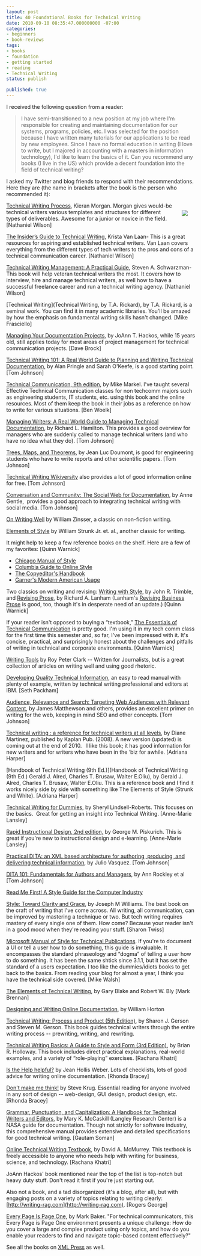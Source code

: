 ```yaml
---
layout: post
title: 40 Foundational Books for Technical Writing
date: 2010-09-10 08:35:47.000000000 -07:00
categories:
- beginners
- book-reviews
tags:
- books
- foundation
- getting started
- reading
- Technical Writing
status: publish

published: true
---
```

I received the following question from a reader:

> I have semi-transitioned to a new position at my job where I'm responsible for creating and maintaining documentation for our systems, programs, policies, etc. I was selected for the position because I have written many tutorials for our applications to be read by new employees. Since I have no formal education in writing (I love to write, but I majored in accounting with a masters in information technology), I'd like to learn the basics of it. Can you recommend any books (I live in the US) which provide a decent foundation into the field of technical writing?

I asked my Twitter and blog friends to respond with their recommendations. Here they are (the name in brackets after the book is the person who recommended it):

<img src="https://s3.us-west-1.wasabisys.com/idbwmedia.com/images/book24.png" style="float:right; padding: 20px;"/>

[Technical Writing Process](https://www.amazon.com/Technical-Writing-Process-five-step-procedures/dp/0994169310/ref=sr_1_1?s=books&ie=UTF8&qid=1518580945&sr=1-1&keywords=technical+writing+process), Kieran Morgan. Morgan gives would-be technical writers various templates and structures for different types of deliverables. Awesome for a junior or novice in the field. [Nathaniel Wilson]

[The Insider’s Guide to Technical Writing](https://www.amazon.com/Insiders-Guide-Technical-Writing/dp/1937434036/ref=sr_1_4?s=books&ie=UTF8&qid=1518581019&sr=1-4&keywords=Krista+van+laan), Krista Van Laan- This is a great resources for aspiring and established technical writers. Van Laan covers everything from the different types of tech writers to the pros and cons of a technical communication career. [Nathaniel Wilson]

[Technical Writing Management: A Practical Guide](https://www.amazon.com/Technical-Writing-Management-Practical-Guide/dp/1456534181/ref=sr_1_3?s=books&ie=UTF8&qid=1518581084&sr=1-3&keywords=Steven+Schwarzman), Steven A. Schwarzman-This book will help veteran technical writers the most. It covers how to interview, hire and manage technical writers, as well how to have a successful freelance career and run a technical writing agency. [Nathaniel Wilson]

[Technical Writing](Technical Writing, by T.A. Rickard), by T.A. Rickard, is a seminal work. You can find it in many academic libraries. You'll be amazed by how the emphasis on fundamental writing skills hasn't changed. \[Mike Frasciello\]

[Managing Your Documentation Projects](http://www.amazon.com/Managing-Documentation-Projects-JoAnn-Hackos/dp/0471590991), by JoAnn T. Hackos, while 15 years old, still applies today for most areas of project management for technical communication projects. \[Dave Brock\]

[Technical Writing 101: A Real World Guide to Planning and Writing Technical Documentation,](http://www.amazon.com/Technical-Writing-101-Real-World-Documentation/dp/097047332X) by Alan Pringle and Sarah O'Keefe, is a good starting point. \[Tom Johnson\]

[Technical Communication, 9th edition](http://www.amazon.com/Technical-Communication-Mike-Markel/dp/0312485972/ref=pd_cp_b_0), by Mike Markel. I've taught several Effective Technical Communication classes for non techcomm majors such as engineering students, IT students, etc. using this book and the online resources. Most of them keep the book in their jobs as a reference on how to write for various situations. \[Ben Woelk\]

[Managing Writers: A Real World Guide to Managing Technical Documentation](http://xmlpress.net/managingwriters.html), by Richard L. Hamilton. This provides a good overview for managers who are suddenly called to manage technical writers (and who have no idea what they do). \[Tom Johnson\]

[Trees, Maps, and Theorems](http://www.treesmapsandtheorems.com/), by Jean Luc Doumont, is good for engineering students who have to write reports and other scientific papers. \[Tom Johnson\]

[Technical Writing Wikiversity](http://en.wikiversity.org/wiki/Technical_writing) also provides a lot of good information online for free. \[Tom Johnson\]

[Conversation and Community: The Social Web for Documentation](http://justwriteclick.com/book/), by Anne Gentle,  provides a good approach to integrating technical writing with social media. \[Tom Johnson\]

[On Writing Well](http://www.amazon.com/Writing-Well-25th-Anniversary-Nonfiction/dp/0060006641) by William Zinsser, a classic on non-fiction writing.

[Elements of Style](http://www.amazon.com/Elements-Style-Fourth-William-Strunk/dp/020530902X/ref=pd_sim_b_2) by William Strunk Jr. et. al., another classic for writing.

It might help to keep a few reference books on the shelf. Here are a few of my favorites: \[Quinn Warnick\]

*   [Chicago Manual of Style](http://www.chicagomanualofstyle.org)
*   [Columbia Guide to Online Style](http://www.amazon.com/dp/0231132115/)
*   [The Copyeditor's Handbook](http://www.amazon.com/dp/0520246888/)
*   [Garner's Modern American Usage](http://www.amazon.com/gp/product/0195382757)

Two classics on writing and revising: [Writing with Style](http://www.amazon.com/dp/0130257133), by John R. Trimble, and [Revising Prose](http://www.amazon.com/dp/0321441699/), by Richard A. Lanham (Lanham's [Revising Business Prose](http://www.amazon.com/dp/0205309445/) is good, too, though it's in desperate need of an update.) \[Quinn Warnick\]

If your reader isn't opposed to buying a “textbook,” [The Essentials of Technical Communication](http://www.amazon.com/dp/0195384229) is pretty good. I'm using it in my tech comm class for the first time this semester and, so far, I've been impressed with it. It's concise, practical, and surprisingly honest about the challenges and pitfalls of writing in technical and corporate environments. \[Quinn Warnick\]

[Writing Tools](http://www.amazon.com/gp/product/0316014990?ie=UTF8&tag=learpath01-20&linkCode=as2&camp=1789&creative=390957&creativeASIN=0316014990) by Roy Peter Clark -- Written for Journalists, but is a great collection of articles on writing well and using good rhetoric.

[Developing Quality Technical Information](http://www.amazon.com/Developing-Quality-Technical-Information-Handbook/dp/0131477498), an easy to read manual with plenty of example, written by technical writing professional and editors at IBM. \[Seth Packham\]

[Audience, Relevance and Search: Targeting Web Audiences with Relevant Content](http://www.amazon.com/Audience-Relevance-Search-Targeting-Audiences/dp/0137004206), by James Matthewson and others, provides an excellent primer on writing for the web, keeping in mind SEO and other concepts. \[Tom Johnson\]

[Technical writing : a reference for technical writers at all levels](http://www.amazon.com/Kaplan-Technical-Writing-Resource-Writers/dp/1427797218), by Diane Martinez, published by Kaplan Pub. (2008). A new version (updated) is coming out at the end of 2010.   I like this book; it has good information for new writers and for writers who have been in the ‘biz for awhile. \[Adriana Harper\]

[Handbook of Technical Writing (9th Ed.)](Handbook of Technical Writing (9th Ed.) Gerald J. Alred, Charles T. Brusaw, Walter E.Oliu), by Gerald J. Alred, Charles T. Brusaw, Walter E.Oliu. This is a reference book and I find it works nicely side by side with something like The Elements of Style (Strunk and White). \[Adriana Harper\]

[Technical Writing for Dummies](http://www.amazon.co.uk/Technical-Writing-Dummies-Sheryl-Lindsell-Roberts/dp/0764553089/ref=sr_1_1?ie=UTF8&s=books&qid=1283958591&sr=8-1), by Sheryl Lindsell-Roberts. This focuses on the basics.  Great for getting an insight into Technical Writing. \[Anne-Marie Lansley\]

[Rapid Instructional Design, 2nd edition,](http://www.amazon.co.uk/Rapid-Instructional-Design-Essential-Knowledge/dp/0787980730) by George M. Piskurich. This is great if you're new to instructional design and e-learning. \[Anne-Marie Lansley\]

[Practical DITA: an XML based architecture for authoring, producing, and delivering technical information](http://www.amazon.com/Practical-Dita-Julio-Vazquez/dp/0557045843), by Julio Vasquez. \[Tom Johnson\]

[DITA 101: Fundamentals for Authors and Managers](http://www.rockley.com/DITA101/), by Ann Rockley et al \[Tom Johnson\]

[Read Me First! A Style Guide for the Computer Industry](http://www.amazon.com/First-Style-Guide-Computer-Industry/dp/0131428993)

[Style: Toward Clarity and Grace](http://www.amazon.com/Style-Clarity-Chicago-Writing-Publishing/dp/0226899152/ref=ntt_at_ep_dpi_3), by Joseph M Williams. The best book on the craft of writing that I've come across. All writing, all communication, can be improved by mastering a technique or two. But tech writing requires mastery of every single one of them. How come? Because your reader isn't in a good mood when they're reading your stuff. \[Sharon Twiss\]

[Microsoft Manual of Style for Technical Publications](http://www.microsoft.com/learning/en/us/book.aspx?ID=6074&locale=en-us). If you're to document a UI or tell a user how to do something, this guide is invaluable. It encompasses the standard phraseology and “dogma” of telling a user how to do something. It has been the same shtick since 3.1.1, but it has set the standard of a users expectation. I too like the dummies/idiots books to get back to the basics. From reading your blog for almost a year, I think you have the technical side covered. \[Mike Walsh\]

[The Elements of Technical Writing](http://www.amazon.com/Elements-Technical-Writing-Gary-Blake/dp/0025114468), by Gary Blake and Robert W. Bly \[Mark Brennan\]

[Designing and Writing Online Documentation](http://www.amazon.com/Designing-Writing-Online-Documentation-Hypermedia/dp/0471306355), by William Horton

[Technical Writing: Process and Product (5th Edition)](http://www.amazon.com/Technical-Writing-Process-Product-5th/dp/0131196642), by Sharon J. Gerson and Steven M. Gerson. This book guides technical writers through the entire writing process -- prewriting, writing, and rewriting.

[Technical Writing Basics: A Guide to Style and Form (3rd Edition)](http://www.amazon.com/Technical-Writing-Basics-Guide-Style/dp/0131140892), by Brian R. Holloway. This book includes direct practical explanations, real-world examples, and a variety of “role-playing” exercises. \[Rachana Khatri\]

[Is the Help helpful?](http://astore.amazon.com/cybertconsul-20/detail/1930919603) by Jean Hollis Weber. Lots of checklists, lots of good advice for writing online documentation. \[Rhonda Bracey\]

[Don't make me think!](http://astore.amazon.com/cybertconsul-20/detail/0321344758) by Steve Krug. Essential reading for anyone involved in any sort of design -- web-design, GUI design, product design, etc. \[Rhonda Bracey\]

[Grammar, Punctuation, and Capitalization: A Handbook for Technical Writers and Editors](http://www.amazon.com/Grammar-punctuation-capitalization-handbook-technical/dp/B00010CSE0), by Mary K. McCaskill (Langley Research Center) is a NASA guide for documentation. Though not strictly for software industry, this comprehensive manual provides extensive and detailed specifications for good technical writing. \[Gautam Soman\]

[Online Technical Writing Textbook](http://www.io.com/~hcexres/textbook/), by David A. McMurrey. This textbook is freely accessible to anyone who needs help with writing for business, science, and technology. \[Rachana Khatri\]

JoAnn Hackos' book mentioned near the top of the list is top-notch but heavy duty stuff. Don't read it first if you're just starting out.  

Also not a book, and a tad disorganized (it's a blog, after all), but with engaging posts on a variety of topics relating to writing clearly: [http://writing-rag.com](http://writing-rag.com). \[Rogers George\]

[Every Page Is Page One](https://everypageispageone.com/), by Mark Baker. "For technical communicators, this Every Page is Page One environment presents a unique challenge: How do you cover a large and complex product using only topics, and how do you enable your readers to find and navigate topic-based content effectively?"

See all the books on [XML Press](https://store.xmlpress.com/) as well.
